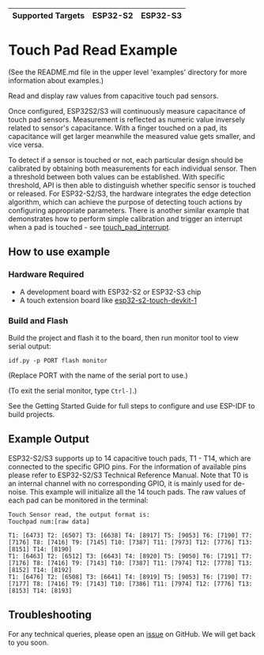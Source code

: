 | Supported Targets | ESP32-S2 | ESP32-S3 |
| ----------------- | -------- | -------- |

# Touch Pad Read Example

(See the README.md file in the upper level 'examples' directory for more information about examples.)

Read and display raw values from capacitive touch pad sensors.

Once configured, ESP32S2/S3 will continuously measure capacitance of touch pad sensors. Measurement is reflected as numeric value inversely related to sensor's capacitance. With a finger touched on a pad, its capacitance will get larger meanwhile the measured value gets smaller, and vice versa.

To detect if a sensor is touched or not, each particular design should be calibrated by obtaining both measurements for each individual sensor. Then a threshold between both values can be established. With specific threshold, API is then able to distinguish whether specific sensor is touched or released. For ESP32-S2/S3, the hardware integrates the edge detection algorithm, which can achieve the purpose of detecting touch actions by configuring appropriate parameters. There is another similar example that demonstrates how to perform simple calibration and trigger an interrupt when a pad is touched - see [touch_pad_interrupt](../touch_pad_interrupt).

## How to use example

### Hardware Required

* A development board with ESP32-S2 or ESP32-S3 chip
* A touch extension board like [esp32-s2-touch-devkit-1](https://docs.espressif.com/projects/espressif-esp-dev-kits/en/latest/esp32s2/esp32-s2-touch-devkit-1/user_guide.html)

### Build and Flash

Build the project and flash it to the board, then run monitor tool to view serial output:

```
idf.py -p PORT flash monitor
```

(Replace PORT with the name of the serial port to use.)

(To exit the serial monitor, type ``Ctrl-]``.)

See the Getting Started Guide for full steps to configure and use ESP-IDF to build projects.

## Example Output

ESP32-S2/S3 supports up to 14 capacitive touch pads, T1 - T14, which are connected to the specific GPIO pins. For the information of available pins please refer to ESP32-S2/S3 Technical Reference Manual. Note that T0 is an internal channel with no corresponding GPIO, it is mainly used for de-noise. This example will initialize all the 14 touch pads. The raw values of each pad can be monitored in the terminal:

```
Touch Sensor read, the output format is:
Touchpad num:[raw data]

T1: [6473] T2: [6507] T3: [6638] T4: [8917] T5: [9053] T6: [7190] T7: [7176] T8: [7416] T9: [7145] T10: [7387] T11: [7973] T12: [7776] T13: [8151] T14: [8190]
T1: [6463] T2: [6512] T3: [6643] T4: [8920] T5: [9050] T6: [7191] T7: [7176] T8: [7416] T9: [7143] T10: [7387] T11: [7974] T12: [7778] T13: [8152] T14: [8192]
T1: [6476] T2: [6508] T3: [6641] T4: [8919] T5: [9053] T6: [7190] T7: [7177] T8: [7416] T9: [7143] T10: [7386] T11: [7974] T12: [7776] T13: [8153] T14: [8193]
```

## Troubleshooting

For any technical queries, please open an [issue](https://github.com/espressif/esp-idf/issues) on GitHub. We will get back to you soon.
